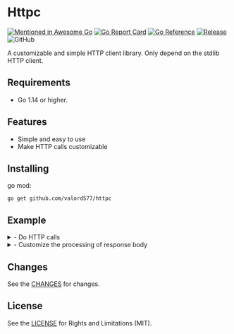 Httpc
======

[![Mentioned in Awesome Go](https://awesome.re/mentioned-badge.svg)](https://github.com/avelino/awesome-go)
[![Go Report Card](https://goreportcard.com/badge/github.com/valord577/httpc?t=2)](https://goreportcard.com/report/github.com/valord577/httpc)
[![Go Reference](https://pkg.go.dev/badge/github.com/valord577/httpc.svg)](https://pkg.go.dev/github.com/valord577/httpc)
[![Release](https://img.shields.io/github/v/release/valord577/httpc.svg?t=1)](https://github.com/valord577/httpc/releases)
![GitHub](https://img.shields.io/github/license/valord577/httpc?t=0)

A customizable and simple HTTP client library. Only depend on the stdlib HTTP client.

Requirements
------

- Go 1.14 or higher.

Features
------

- Simple and easy to use
- Make HTTP calls customizable

Installing
------

go mod:

```shell
go get github.com/valord577/httpc
```

Example
------

<details>
<summary>
- Do HTTP calls
</summary>

```go
package main

import (
    "fmt"
    "net/http"
    
    "github.com/valord577/httpc"
)

func main() {
    c := httpc.PackedReq{
        URL:              "https://www.google.com",
        Method:           http.MethodGet,
        ReqBodyPublisher: httpc.PublisherNoBody{},
        RespBodyHandler:  httpc.RespBodyAsByteArray{},
    }

    bs, err := c.Send()
    if err != nil {
        panic(err)
    }
    fmt.Printf("%s", bs)
}
```
</details>

<details>
<summary>
- Customize the processing of response body
</summary>

```go
package main

import (
    "fmt"
    "io"
    "net/http"
    
    "github.com/valord577/httpc"
)

type RespBodyAsString struct {}

func (r RespBodyAsString) Apply(body io.ReadCloser) (interface{}, error) {
    bs, err := io.ReadAll(body)
    if err != nil {
        return nil, err
    }
    return string(bs), nil
}

func main() {
    c := httpc.PackedReq{
        URL:              "https://www.google.com",
        Method:           http.MethodGet,
        ReqBodyPublisher: httpc.PublisherNoBody{},
        RespBodyHandler:  RespBodyAsString{},
    }

    bs, err := c.Send()
    if err != nil {
        panic(err)
    }
    fmt.Printf("%s", bs)
}
```
</details>

Changes
------

See the [CHANGES](CHANGE.md) for changes.

License
------

See the [LICENSE](LICENSE) for Rights and Limitations (MIT).
